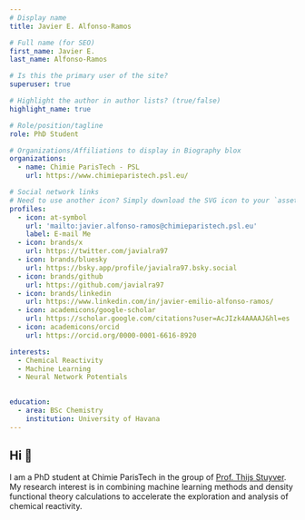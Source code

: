 ```yaml
---
# Display name
title: Javier E. Alfonso-Ramos

# Full name (for SEO)
first_name: Javier E.
last_name: Alfonso-Ramos

# Is this the primary user of the site?
superuser: true

# Highlight the author in author lists? (true/false)
highlight_name: true

# Role/position/tagline
role: PhD Student

# Organizations/Affiliations to display in Biography blox
organizations:
  - name: Chimie ParisTech - PSL
    url: https://www.chimieparistech.psl.eu/

# Social network links
# Need to use another icon? Simply download the SVG icon to your `assets/media/icons/` folder.
profiles:
  - icon: at-symbol
    url: 'mailto:javier.alfonso-ramos@chimieparistech.psl.eu'
    label: E-mail Me
  - icon: brands/x
    url: https://twitter.com/javialra97
  - icon: brands/bluesky
    url: https://bsky.app/profile/javialra97.bsky.social
  - icon: brands/github
    url: https://github.com/javialra97
  - icon: brands/linkedin
    url: https://www.linkedin.com/in/javier-emilio-alfonso-ramos/
  - icon: academicons/google-scholar
    url: https://scholar.google.com/citations?user=AcJIzk4AAAAJ&hl=es
  - icon: academicons/orcid
    url: https://orcid.org/0000-0001-6616-8920

interests:
  - Chemical Reactivity
  - Machine Learning
  - Neural Network Potentials
  

education:
  - area: BSc Chemistry
    institution: University of Havana
---
```


## Hi 👋

I am a PhD student at Chimie ParisTech in the group of [Prof. Thijs Stuyver](https://thijsstuyver.com/). My research interest is in combining machine learning methods and density functional theory calculations to accelerate the exploration and analysis of chemical reactivity.

